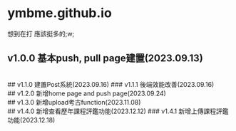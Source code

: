# ymbme.github.io

想到在打 應該挺多的;w;

## v1.0.0 基本push, pull page建置(2023.09.13)
<br />
## v1.1.0 建置Post系統(2023.09.16)
### v1.1.1 後端效能改善(2023.09.16)
<br />
## v1.2.0 新增home page and push page(2023.09.24)
<br />
## v1.3.0 新增upload考古function(2023.11.08)
<br />
## v1.4.0 新增查看歷年課程評鑑功能(2023.12.12)
### v1.4.1 新增上傳課程評鑑功能(2023.12.18) 
<br />
